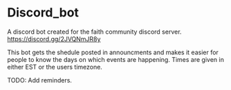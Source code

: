 # Discord_bot

A discord bot created for the faith community discord server.
https://discord.gg/2JVQNmJR8y

This bot gets the shedule posted in announcments and makes it easier for people to know the days on which events are happening.
Times are given in either EST or the users timezone. 

TODO: Add reminders. 
